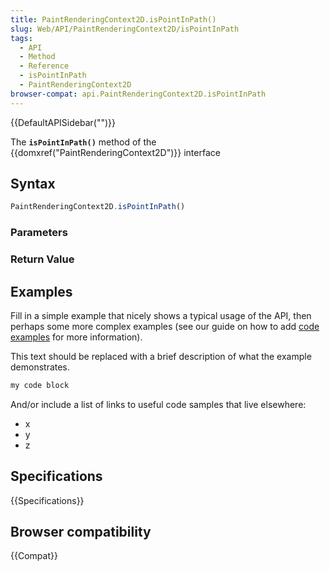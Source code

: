 ```yaml
---
title: PaintRenderingContext2D.isPointInPath()
slug: Web/API/PaintRenderingContext2D/isPointInPath
tags:
  - API
  - Method
  - Reference
  - isPointInPath
  - PaintRenderingContext2D
browser-compat: api.PaintRenderingContext2D.isPointInPath
---
```

{{DefaultAPISidebar("")}}

The **`isPointInPath()`** method of the {{domxref("PaintRenderingContext2D")}} interface 

## Syntax

```js
PaintRenderingContext2D.isPointInPath()
```

### Parameters



### Return Value



## Examples

Fill in a simple example that nicely shows a typical usage of the API, then perhaps some more complex examples (see our guide on how to add [code examples](/en-US/docs/MDN/Contribute/Structures/Code_examples) for more information).

This text should be replaced with a brief description of what the example demonstrates.

```js
my code block
```

And/or include a list of links to useful code samples that live elsewhere:

*   x
*   y
*   z

## Specifications

{{Specifications}}

## Browser compatibility

{{Compat}}

